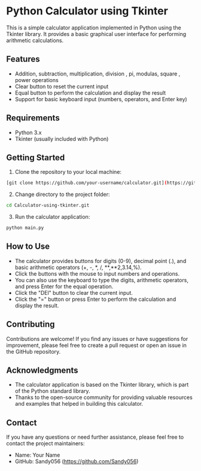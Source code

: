 # Python Calculator using Tkinter



This is a simple calculator application implemented in Python using the Tkinter library. It provides a basic graphical user interface for performing arithmetic calculations.

## Features

- Addition, subtraction, multiplication, division , pi, modulas, square , power operations
- Clear button to reset the current input
- Equal button to perform the calculation and display the result
- Support for basic keyboard input (numbers, operators, and Enter key)

## Requirements

- Python 3.x
- Tkinter (usually included with Python)

## Getting Started

1. Clone the repository to your local machine:

```bash
[git clone https://github.com/your-username/calculator.git](https://github.com/Sandy056/Calculator-using-tkinter.git)
```

2. Change directory to the project folder:

```bash
cd Calculator-using-tkinter.git
```

3. Run the calculator application:

```bash
python main.py
```

## How to Use

- The calculator provides buttons for digits (0-9), decimal point (.), and basic arithmetic operators (+, -, *, /, **,**2,3.14,%).
- Click the buttons with the mouse to input numbers and operations.
- You can also use the keyboard to type the digits, arithmetic operators, and press Enter for the equal operation.
- Click the "DEl" button to clear the current input.
- Click the "=" button or press Enter to perform the calculation and display the result.

## Contributing

Contributions are welcome! If you find any issues or have suggestions for improvement, please feel free to create a pull request or open an issue in the GitHub repository.


## Acknowledgments

- The calculator application is based on the Tkinter library, which is part of the Python standard library.
- Thanks to the open-source community for providing valuable resources and examples that helped in building this calculator.

## Contact

If you have any questions or need further assistance, please feel free to contact the project maintainers:

- Name: Your Name
- GitHub: Sandy056 (https://github.com/Sandy056)


